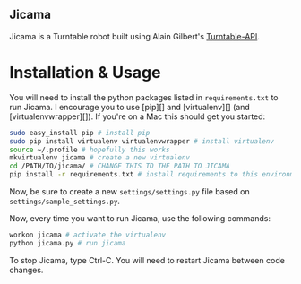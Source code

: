 Jicama
------

Jicama is a Turntable robot built using Alain Gilbert's [Turntable-API][ttapi].

[ttapi]: https://github.com/alaingilbert/Turntable-API/tree/python_ttapi

Installation & Usage
====================

You will need to install the python packages listed in `requirements.txt` to run Jicama. I encourage you to use [pip][] and [virtualenv][] (and [virtualenvwrapper][]). If you're on a Mac this should get you started:

```bash
sudo easy_install pip # install pip
sudo pip install virtualenv virtualenvwrapper # install virtualenv
source ~/.profile # hopefully this works
mkvirtualenv jicama # create a new virtualenv
cd /PATH/TO/jicama/ # CHANGE THIS TO THE PATH TO JICAMA
pip install -r requirements.txt # install requirements to this environment
```

Now, be sure to create a new `settings/settings.py` file based on `settings/sample_settings.py`.

Now, every time you want to run Jicama, use the following commands:

```bash
workon jicama # activate the virtualenv
python jicama.py # run jicama
````

To stop Jicama, type Ctrl-C. You will need to restart Jicama between code changes.
